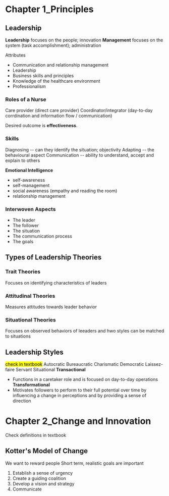 # Chapter 1_Principles
## Leadership
**Leadership** focuses on the people; innovation
**Management** focuses on the system (task accomplishment); administration

Attributes
- Communication and relationship management
- Leadership
- Business skills and principles
- Knowledge of the healthcare environment
- Professionalism
### Roles of a Nurse
Care provider (direct care provider)
Coordinator/integrator (day-to-day corrdination and information flow / communication)

Desired outcome is **effectiveness**. 
### Skills 
Diagnosing -- can they identify the situation; objectivity
Adapting -- the behavioural aspect
Communication -- ability to understand, accept and explain to others

**Emotional Intelligence** 
- self-awareness
- self-management
- social awareness (empathy and reading the room)
- relationship management
### Interwoven Aspects
- The leader
- The follower
- The situation
- The communication process
- The goals 
## Types of Leadership Theories
### Trait Theories
Focuses on identifying characteristics of leaders
### Attitudinal Theories
Measures attitudes towards leader behavior
### Situational Theories
Focuses on observed behaviors of leeaders and hwo styles can be matched to situations
## Leadership Styles
<mark class="hltr-yellow">check in textbook</mark>
Autocratic
Bureaucratic
Charismatic
Democratic
Laissez-faire
Servant
Situational
**Transactional**
- Functions in a caretaker role and is focused on day-to-day operations
**Transformational** 
- Motivates followers to perform to their full potential over time by influencing a change in perceptions and by providing a sense of direction
# Chapter 2_Change and Innovation
Check definitions in textbook
## Kotter's Model of Change
We want to reward people
Short term, realistic goals are important
1. Establish a sense of urgency
2. Create a guiding coalition
3. Develop a vision and strategy
4. Communicate
